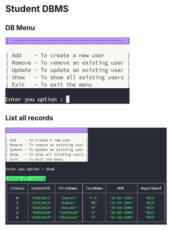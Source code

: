 # Student DBMS

## DB Menu

![menu-preview](./images/menu-preview.jpg)

## List all records

![menu-preview](./images/menu-preview2.jpg)
